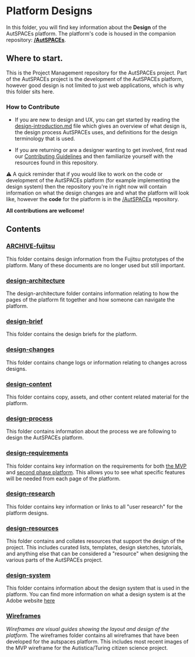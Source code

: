 # Platform Designs

In this folder, you will find key information about the **Design** of the AutSPACEs platform. The platform's code is housed in the companion repository: [**/AutSPACEs**](https://github.com/alan-turing-institute/AutSPACEs). 

## Where to start. 

This is the Project Management repository for the AutSPACEs project. Part of the AutSPACEs project is the development of the AutSPACEs platform, however good design is not limited to just web applications, which is why this folder sits here. 

### How to Contribute
* If you are new to design and UX, you can get started by reading the [design-introduction.md](design-introduction.md) file which gives an overview of what design is, the design process AutSPACEs uses, and definitions for the design terminology that is used. 

* If you are returning or are a designer wanting to get involved, first read our [Contributing Guidelines](https://github.com/alan-turing-institute/AutisticaCitizenScience/blob/master/.github/CONTRIBUTING.md) and then familiarize yourself with the resources found in this repository. 

⚠️ A quick reminder that if you would like to work on the code or development of the AutSPACEs platform (for example implementing the design system) then the repository you're in right now will contain information on what the design changes are and what the platform will look like, however the **code** for the platform is in the [/AutSPACEs](https://github.com/alan-turing-institute/AutSPACEs) repository. 

**All contributions are wellcome!**

## Contents 

### [ARCHIVE-fujitsu](https://github.com/alan-turing-institute/AutisticaCitizenScience/tree/master/platform-designs/ARCHIVE-fujitsu) 
This folder contains design information from the Fujitsu prototypes of the platform. Many of these documents are no longer used but still important. 

### [design-architecture](https://github.com/alan-turing-institute/AutisticaCitizenScience/tree/master/platform-designs/design-architecture) 
The design-architecture folder contains information relating to how the pages of the platform fit together and how someone can navigate the platform. 

### [design-brief](https://github.com/alan-turing-institute/AutisticaCitizenScience/tree/master/platform-designs/design-brief)
This folder contains the design briefs for the platform. 

### [design-changes](https://github.com/alan-turing-institute/AutisticaCitizenScience/tree/master/platform-designs/design-changes) 
This folder contains change logs or information relating to changes across designs. 

### [design-content](https://github.com/alan-turing-institute/AutisticaCitizenScience/tree/master/platform-designs/design-content) 
This folder contains copy, assets, and other content related material for the platform.

### [design-process](https://github.com/alan-turing-institute/AutisticaCitizenScience/tree/master/platform-designs/design-process) 
This folder contains information about the process we are following to design the AutSPACEs platform.

### [design-requirements](https://github.com/alan-turing-institute/AutisticaCitizenScience/tree/master/platform-designs/design-requirements)
This folder contains key information on the requirements for both [the MVP](https://github.com/alan-turing-institute/AutisticaCitizenScience/blob/master/platform-designs/platform-requirements/mvp-requirements-list.md) and [second phase platform](https://github.com/alan-turing-institute/AutisticaCitizenScience/blob/master/platform-designs/platform-requirements/requirements-list.md).
This allows you to see what specific features will be needed from each page of the platform.

### [design-research](https://github.com/alan-turing-institute/AutisticaCitizenScience/tree/master/platform-designs/design-research)
This folder contains key information or links to all "user research" for the platform designs. 

### [design-resources](https://github.com/alan-turing-institute/AutisticaCitizenScience/tree/master/platform-designs/design-resources)
This folder contains and collates resources that support the design of the project. This includes curated lists, templates, design sketches, tutorials, and anything else that can be considered a "resource" when designing the various parts of the AutSPACEs project.  

### [design-system](https://github.com/alan-turing-institute/AutisticaCitizenScience/tree/master/platform-designs/design-system)
This folder contains information about the design system that is used in the platform.
You can find more information on what a design system is at the Adobe website [here]()

### [Wireframes](https://github.com/alan-turing-institute/AutisticaCitizenScience/tree/master/platform-designs/wireframes)
*Wireframes are visual guides showing the layout and design of the platform.*
The wireframes folder contains all wireframes that have been developed for the autspaces platform. 
This includes most recent images of the MVP wireframe for the Autistica/Turing citizen science project.
